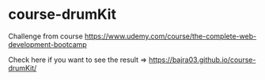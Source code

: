# course-drumKit

Challenge from course <a href="https://www.udemy.com/course/the-complete-web-development-bootcamp" target="_blank">https://www.udemy.com/course/the-complete-web-development-bootcamp</a>

Check here if you want to see the result => https://bajra03.github.io/course-drumKit/
